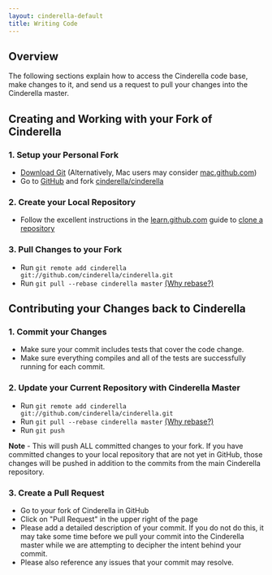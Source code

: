 ```yaml
---
layout: cinderella-default
title: Writing Code
---
```


## Overview

The following sections explain how to access the Cinderella code base, make changes to it, and send us a request to pull your changes into the Cinderella
master.

## Creating and Working with your Fork of Cinderella

### 1.  Setup your Personal Fork

   *  [Download Git](http://git-scm.com/download)  (Alternatively, Mac users may consider [mac.github.com](http://mac.github.com/))
   *  Go to [GitHub](http://github.com) and fork [cinderella/cinderella](https://github.com/cinderella/cinderella)

### 2.  Create your Local Repository

   *  Follow the excellent instructions in the [learn.github.com](http://learn.github.com/)  guide to [clone a repository](http://learn.github.com/p/setup.html#cloning_a_git_repo)

### 3.  Pull Changes to your Fork

   *  Run `git remote add cinderella git://github.com/cinderella/cinderella.git`
   *  Run `git pull --rebase cinderella master` [(Why rebase?)](http://stackoverflow.com/questions/5968964/avoid-unwanted-merge-commits-and-other-commits-when-doing-pull-request-in-github)

<!---
### 4.  Run Unit Tests
   *  Run `mvn clean test`
-->

## Contributing your Changes back to Cinderella

### 1. Commit your Changes

   *  Make sure your commit includes tests that cover the code change.
   *  Make sure everything compiles and all of the tests are successfully running for each commit.

### 2.  Update your Current Repository with Cinderella Master

   *  Run `git remote add cinderella git://github.com/cinderella/cinderella.git`
   *  Run `git pull --rebase cinderella master` [(Why rebase?)](http://stackoverflow.com/questions/5968964/avoid-unwanted-merge-commits-and-other-commits-when-doing-pull-request-in-github)
   *  Run `git push` 
   
**Note** - This will push ALL committed changes to your fork.  If you have committed changes to your local repository that are not yet in GitHub, those changes will be pushed in addition to the commits from the main Cinderella repository.
<!---
### 3.  Run Unit Tests

   *  Run `mvn clean test`
-->

### 3.  Create a Pull Request

   *  Go to your fork of Cinderella in GitHub
   *  Click on "Pull Request" in the upper right of the page
   *  Please add a detailed description of your commit.  If you do not do this, it may take some time before we pull your commit into the Cinderella master
      while we are attempting to decipher the intent behind your commit.  
   *  Please also reference any issues that your commit may resolve. 


